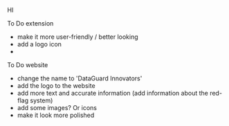 HI

To Do extension
- make it more user-friendly / better looking
- add a logo icon
- 

To Do website
- change the name to 'DataGuard Innovators'
- add the logo to the website
- add more text and accurate information (add information about the red-flag system)
- add some images? Or icons 
- make it look more polished
